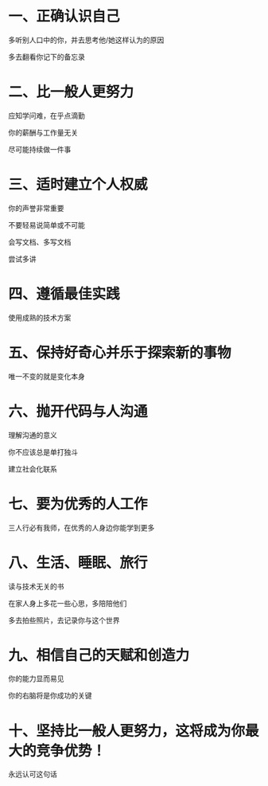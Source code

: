 # 一、正确认识自己
  
  多听别人口中的你，并去思考他/她这样认为的原因

  多去翻看你记下的备忘录

# 二、比一般人更努力

  应知学问难，在乎点滴勤

  你的薪酬与工作量无关

  尽可能持续做一件事

# 三、适时建立个人权威

  你的声誉非常重要

  不要轻易说简单或不可能

  会写文档、多写文档

  尝试多讲

# 四、遵循最佳实践

  使用成熟的技术方案

# 五、保持好奇心并乐于探索新的事物

  唯一不变的就是变化本身

# 六、抛开代码与人沟通

  理解沟通的意义

  你不应该总是单打独斗

  建立社会化联系

# 七、要为优秀的人工作

  三人行必有我师，在优秀的人身边你能学到更多

# 八、生活、睡眠、旅行

  读与技术无关的书

  在家人身上多花一些心思，多陪陪他们

  多去拍些照片，去记录你与这个世界

# 九、相信自己的天赋和创造力

  你的能力显而易见

  你的右脑将是你成功的关键

# 十、坚持比一般人更努力，这将成为你最大的竞争优势！

  永远认可这句话






  <!-- docsify serve -->
